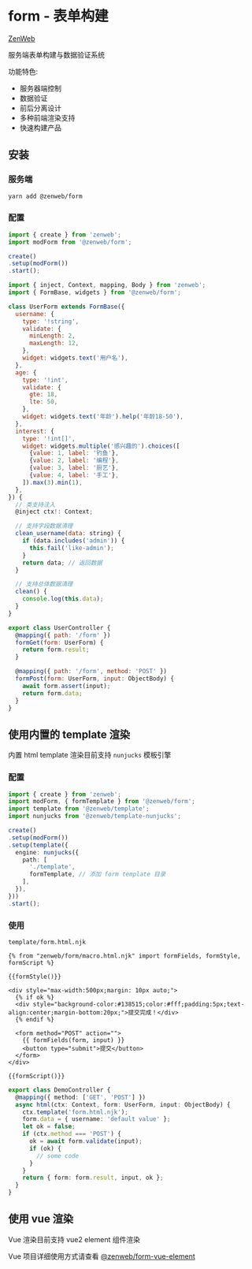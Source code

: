 # form - 表单构建

[ZenWeb](https://www.npmjs.com/package/zenweb)

服务端表单构建与数据验证系统

功能特色:
- 服务器端控制
- 数据验证
- 前后分离设计
- 多种前端渲染支持
- 快速构建产品

## 安装

### 服务端

```bash
yarn add @zenweb/form
```

### 配置

```ts
import { create } from 'zenweb';
import modForm from '@zenweb/form';

create()
.setup(modForm())
.start();
```

```js
import { inject, Context, mapping, Body } from 'zenweb';
import { FormBase, widgets } from '@zenweb/form';

class UserForm extends FormBase({
  username: {
    type: '!string',
    validate: {
      minLength: 2,
      maxLength: 12,
    },
    widget: widgets.text('用户名'),
  },
  age: {
    type: '!int',
    validate: {
      gte: 18,
      lte: 50,
    },
    widget: widgets.text('年龄').help('年龄18-50'),
  },
  interest: {
    type: '!int[]',
    widget: widgets.multiple('感兴趣的').choices([
      {value: 1, label: '钓鱼'},
      {value: 2, label: '编程'},
      {value: 3, label: '厨艺'},
      {value: 4, label: '手工'},
    ]).max(3).min(1),
  },
}) {
  // 类支持注入
  @inject ctx!: Context;

  // 支持字段数据清理
  clean_username(data: string) {
    if (data.includes('admin')) {
      this.fail('like-admin');
    }
    return data; // 返回数据
  }

  // 支持总体数据清理
  clean() {
    console.log(this.data);
  }
}

export class UserController {
  @mapping({ path: '/form' })
  formGet(form: UserForm) {
    return form.result;
  }

  @mapping({ path: '/form', method: 'POST' })
  formPost(form: UserForm, input: ObjectBody) {
    await form.assert(input);
    return form.data;
  }
}
```

## 使用内置的 template 渲染

内置 html template 渲染目前支持 `nunjucks` 模板引擎

### 配置

```ts
import { create } from 'zenweb';
import modForm, { formTemplate } from '@zenweb/form';
import template from '@zenweb/template';
import nunjucks from '@zenweb/template-nunjucks';

create()
.setup(modForm())
.setup(template({
  engine: nunjucks({
    path: [
      './template',
      formTemplate, // 添加 form template 目录
    ],
  }),
}))
.start();
```

### 使用

`template/form.html.njk`

```nunjucks
{% from "zenweb/form/macro.html.njk" import formFields, formStyle, formScript %}

{{formStyle()}}

<div style="max-width:500px;margin: 10px auto;">
  {% if ok %}
  <div style="background-color:#138515;color:#fff;padding:5px;text-align:center;margin-bottom:20px;">提交完成！</div>
  {% endif %}

  <form method="POST" action="">
    {{ formFields(form, input) }}
    <button type="submit">提交</button>
  </form>
</div>

{{formScript()}}
```

```ts
export class DemoController {
  @mapping({ method: ['GET', 'POST'] })
  async html(ctx: Context, form: UserForm, input: ObjectBody) {
    ctx.template('form.html.njk');
    form.data = { username: 'default value' };
    let ok = false;
    if (ctx.method === 'POST') {
      ok = await form.validate(input);
      if (ok) {
        // some code
      }
    }
    return { form: form.result, input, ok };
  }
}
```

## 使用 vue 渲染

Vue 渲染目前支持 vue2 element 组件渲染

Vue 项目详细使用方式请查看 [@zenweb/form-vue-element](https://npmjs.org/package/@zenweb/form-vue-element)

